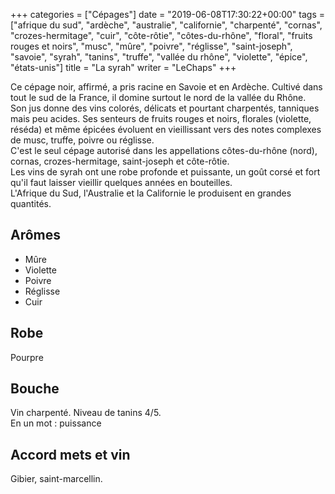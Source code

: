 +++
categories = ["Cépages"]
date = "2019-06-08T17:30:22+00:00"
tags = ["afrique du sud", "ardèche", "australie", "californie", "charpenté", "cornas", "crozes-hermitage", "cuir", "côte-rôtie", "côtes-du-rhône", "floral", "fruits rouges et noirs", "musc", "mûre", "poivre", "réglisse", "saint-joseph", "savoie", "syrah", "tanins", "truffe", "vallée du rhône", "violette", "épice", "états-unis"] 
title = "La syrah"
writer = "LeChaps"
+++

Ce cépage noir, affirmé, a pris racine en Savoie et en Ardèche. Cultivé dans tout le sud de la France, il domine surtout le nord de la vallée du Rhône.  
Son jus donne des vins colorés, délicats et pourtant charpentés, tanniques mais peu acides. Ses senteurs de fruits rouges et noirs, florales (violette, réséda) et même épicées évoluent en vieillissant vers des notes complexes de musc, truffe, poivre ou réglisse.  
C'est le seul cépage autorisé dans les appellations côtes-du-rhône (nord), cornas, crozes-hermitage, saint-joseph et côte-rôtie.  
Les vins de syrah ont une robe profonde et puissante, un goût corsé et fort qu'il faut laisser vieillir quelques années en bouteilles.  
L'Afrique du Sud, l'Australie et la Californie le produisent en grandes quantités.

## Arômes

* Mûre
* Violette
* Poivre
* Réglisse
* Cuir

## Robe

Pourpre

## Bouche

Vin charpenté. Niveau de tanins 4/5.  
En un mot : puissance

## Accord mets et vin

Gibier, saint-marcellin.
